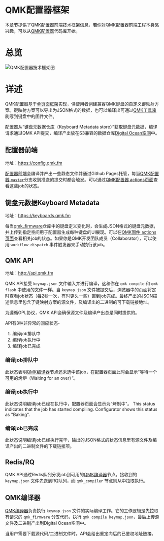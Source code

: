 # QMK配置器框架

本章节提供了QMK配置器前端技术框架信息，若你对QMK配置器前端工程本身感兴趣，可以从[QMK配置器](https://github.com/qmk/qmk_configurator)代码库开始。

# 总览

![QMK配置器技术框架图](configurator_diagram.svg)

# 详述

QMK配置器基于[单页面框架](https://en.wikipedia.org/wiki/Single-page_application)实现，供使用者创建兼容QMK键盘的自定义键映射方案。键映射方案可以导出为JSON格式的数据，也可以编译出可通过[QMK工具箱](https://github.com/qmk/qmk_toolbox)刷写到键盘中的固件文件。

配置器从“键盘元数据仓库（Keyboard Metadata store）”获取键盘元数据，编译请求通过QMK API提交，编译产出放在S3兼容的数据仓库[Digital Ocean空间](https://www.digitalocean.com/products/spaces/)中。

## 配置器前端

地址：<https://config.qmk.fm>

[配置器前端](https://config.qmk.fm)会编译并产出一些静态文件并通过Github Pages托管，每当[QMK配置器 `master`](https://github.com/qmk/qmk_configurator)分支收到推送的提交时都会触发。可以通过[QMK配置器 actions页面](https://github.com/qmk/qmk_configurator/actions/workflows/build.yml)查看这些job的状态。

## 键盘元数据Keyboard Metadata

地址：<https://keyboards.qmk.fm>

每当[qmk_firmware](https://github.com/qmk/qmk_firmware)仓库中的键盘定义变化时，会生成JSON格式的键盘元数据，并上传到指定空间用于配置器生成每种键盘的UI展现。可以在[QMK固件 actions页面](https://github.com/qmk/qmk_firmware/actions/workflows/api.yml)查看相关job的状态。如果你是QMK开发团队成员（Collaborator），可以使用 `workflow_dispatch` 事件触发器来手动执行该job。

## QMK API

地址：<http://api.qmk.fm>

QMK API接受 `keymap.json` 文件输入并进行编译，这和你在 `qmk compile` 和 `qmk flash` 中使用的文件一样。当 `keymap.json` 文件被提交后，浏览器中的页面将定时查看job状态（每2秒一次，有时更久一些）直到job完成。最终产出的JSON描述信息里包含了键映射方案的源文件，及编译出的二进制的可下载链接地址。

为遵循GPL协议，QMK API会确保源文件及编译产出总是同时提供的。

API有3种非异常的回应状态-

1. 编译job排队中
2. 编译job执行中
3. 编译job已完成

### 编译job排队中

此状态表明[QMK编译器](#QMK编译器)节点还未选中该job，在配置器页面此时会显示“等待一个可用的烤炉（Waiting for an over）”。

### 编译job执行中

此状态说明编译job已经在执行中，配置器页面会显示为“烤制中”。
This status indicates that the job has started compiling. Configurator shows this status as "Baking".

### 编译job已完成

此状态说明编译job已经执行完毕，输出的JSON格式的状态信息里有源文件及编译产出的二进制文件的下载链接项。

## Redis/RQ

QMK API通过Redis队列分发job到可用的[QMK编译器](#QMK编译器)节点。接收到的 `keymap.json` 文件先送到RQ队列，而 `qmk_compiler` 节点则从中拉取执行。

## QMK编译器

[QMK编译器](https://github.com/qmk/qmk_compiler)负责执行 `keymap.json` 文件的实际编译工作。它的工作逻辑是先拉取有请求的 `qmk_firmware` 分支代码，执行 `qmk compile keymap.json`，最后上传源文件及二进制产出到Digital Ocean空间中。

当用户需要下载源代码/二进制文件时，API会给出重定向后的已鉴权地址链接。
